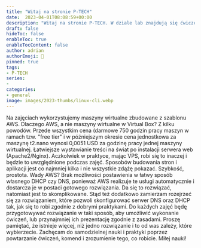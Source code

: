 ```yaml
---
title: "Witaj na stronie P-TECH"
date:  2023-04-01T08:08:59+00:00
description: "Witaj na stronie P-TECH. W dziale lab znajdują się ćwiczenia oraz teoria potrzebna do realizacji ćwiczeń. W miarę możliwości strona będzie rozbudowywana o kolejne warsztaty, ćwiczenia i teorię."
draft: false
hideToc: false
enableToc: true
enableTocContent: false
author: adrian
authorEmoji: 🐧
pinned: true
tags:
- P-TECH
series:
-
categories:
- general
image: images/2023-thumbs/linux-cli.webp
---
```

Na zajęciach wykorzystujemy maszyny wirtualne zbudowane z szablonu AWS. Dlaczego AWS, a nie maszyny wirtualne w Virtual Box? Z kilku powodów. Przede wszystkim cena (darmowe 750 godzin pracy maszyn w ramach tzw. "free tier" i w późniejszym okresie cena jednostkowa za maszynę t2.nano wynosi 0,0051 USD za godzinę pracy jednej maszyny wirtualnej. Łatwiejsze wystawianie treści na świat po instalacji serwera web (Apache2/Nginx). Aczkolwiek w praktyce, mając VPS, robi się to inaczej i będzie to uwzględnione podczas zajęć. Sposobów budowania stron i aplikacji jest co najmniej kilka i nie wszystkie zdążę pokazać. Szybkość, prostota. Wady AWS? Brak możliwości postawienia w łatwy sposób własnego DHCP czy DNS, ponieważ AWS realizuje te usługi automatycznie i dostarcza je w postaci gotowego rozwiązania. Da się to rozwiązać, natomiast jest to skomplikowane. Stąd też dodatkowo zamierzam rozejrzeć się za rozwiązaniem, które pozwoli skonfigurować serwer DNS oraz DHCP tak, jak się to robi zgodnie z dobrymi praktykami. Do każdych zajęć będę przygotowywać rozwiązanie w taki sposób, aby umożliwić wykonanie ćwiczeń, lub przynajmniej ich prezentację zgodnie z zasadami. Proszę pamiętać, że istnieje więcej, niż jedno rozwiązanie i to od was zależy, które wybierzecie. Zachęcam do samodzielnej nauki i praktyki poprzez powtarzanie ćwiczeń, komend i zrozumienie tego, co robicie. Miłej nauki!
